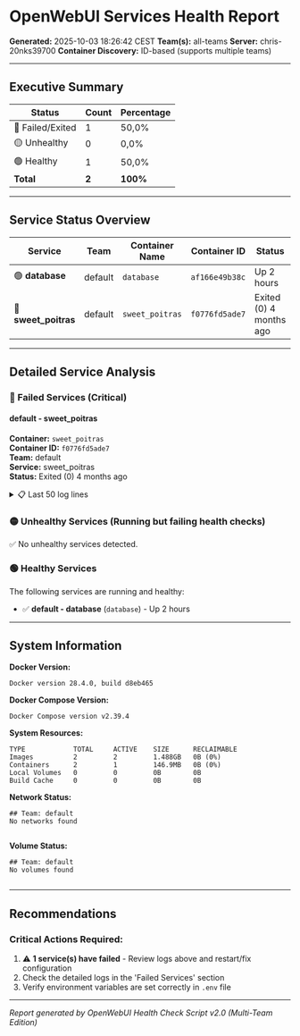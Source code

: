 # OpenWebUI Services Health Report

**Generated:** 2025-10-03 18:26:42 CEST
**Team(s):** all-teams
**Server:** chris-20nks39700
**Container Discovery:** ID-based (supports multiple teams)

---

## Executive Summary


| Status | Count | Percentage |
|--------|-------|------------|
| 🔴 Failed/Exited | 1 | 50,0% |
| 🟡 Unhealthy | 0 | 0,0% |
| 🟢 Healthy | 1 | 50,0% |
| **Total** | **2** | **100%** |

---

## Service Status Overview


| Service | Team | Container Name | Container ID | Status | Health Check |
|---------|------|----------------|--------------|--------|--------------|
| 🟢 **database** | default | `database` | `af166e49b38c` | Up 2 hours | no-healthcheck |
| 🔴 **sweet_poitras** | default | `sweet_poitras` | `f0776fd5ade7` | Exited (0) 4 months ago | no-healthcheck |

---

## Detailed Service Analysis


### 🔴 Failed Services (Critical)


#### default - sweet_poitras

**Container:** `sweet_poitras`  
**Container ID:** `f0776fd5ade7`  
**Team:** default  
**Service:** sweet_poitras  
**Status:** Exited (0) 4 months ago  

<details>
<summary>📋 Last 50 log lines</summary>

```

Hello from Docker!
This message shows that your installation appears to be working correctly.

To generate this message, Docker took the following steps:
 1. The Docker client contacted the Docker daemon.
 2. The Docker daemon pulled the "hello-world" image from the Docker Hub.
    (amd64)
 3. The Docker daemon created a new container from that image which runs the
    executable that produces the output you are currently reading.
 4. The Docker daemon streamed that output to the Docker client, which sent it
    to your terminal.

To try something more ambitious, you can run an Ubuntu container with:
 $ docker run -it ubuntu bash

Share images, automate workflows, and more with a free Docker ID:
 https://hub.docker.com/

For more examples and ideas, visit:
 https://docs.docker.com/get-started/

```

</details>


### 🟡 Unhealthy Services (Running but failing health checks)

✅ No unhealthy services detected.

### 🟢 Healthy Services

The following services are running and healthy:

- ✅ **default - database** (`database`) - Up 2 hours

---

## System Information

**Docker Version:**
```
Docker version 28.4.0, build d8eb465
```

**Docker Compose Version:**
```
Docker Compose version v2.39.4
```

**System Resources:**
```
TYPE            TOTAL     ACTIVE    SIZE      RECLAIMABLE
Images          2         2         1.488GB   0B (0%)
Containers      2         1         146.9MB   0B (0%)
Local Volumes   0         0         0B        0B
Build Cache     0         0         0B        0B
```

**Network Status:**
```
## Team: default
No networks found


```

**Volume Status:**
```
## Team: default
No volumes found


```

---

## Recommendations


### Critical Actions Required:

1. ⚠️ **1 service(s) have failed** - Review logs above and restart/fix configuration
2. Check the detailed logs in the 'Failed Services' section
3. Verify environment variables are set correctly in `.env` file

---

*Report generated by OpenWebUI Health Check Script v2.0 (Multi-Team Edition)*

